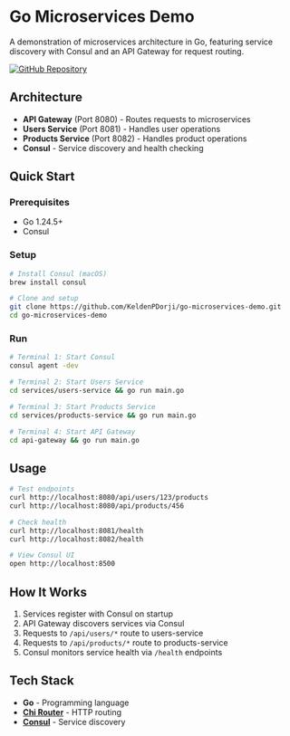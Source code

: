 # Go Microservices Demo

A demonstration of microservices architecture in Go, featuring service discovery with Consul and an API Gateway for request routing.

[![GitHub Repository](https://img.shields.io/badge/GitHub-Repository-blue?style=for-the-badge&logo=github)](https://github.com/KeldenPDorji/AS2025WEB303/blob/main/Practicals/Practical_2/README.md)

## Architecture

- **API Gateway** (Port 8080) - Routes requests to microservices
- **Users Service** (Port 8081) - Handles user operations
- **Products Service** (Port 8082) - Handles product operations
- **Consul** - Service discovery and health checking

## Quick Start

### Prerequisites
- Go 1.24.5+
- Consul

### Setup
```bash
# Install Consul (macOS)
brew install consul

# Clone and setup
git clone https://github.com/KeldenPDorji/go-microservices-demo.git
cd go-microservices-demo
```

### Run
```bash
# Terminal 1: Start Consul
consul agent -dev

# Terminal 2: Start Users Service
cd services/users-service && go run main.go

# Terminal 3: Start Products Service  
cd services/products-service && go run main.go

# Terminal 4: Start API Gateway
cd api-gateway && go run main.go
```

## Usage

```bash
# Test endpoints
curl http://localhost:8080/api/users/123/products
curl http://localhost:8080/api/products/456

# Check health
curl http://localhost:8081/health
curl http://localhost:8082/health

# View Consul UI
open http://localhost:8500
```

## How It Works

1. Services register with Consul on startup
2. API Gateway discovers services via Consul
3. Requests to `/api/users/*` route to users-service
4. Requests to `/api/products/*` route to products-service
5. Consul monitors service health via `/health` endpoints

## Tech Stack

- **Go** - Programming language
- **[Chi Router](https://github.com/go-chi/chi)** - HTTP routing
- **[Consul](https://github.com/hashicorp/consul/api)** - Service discovery
